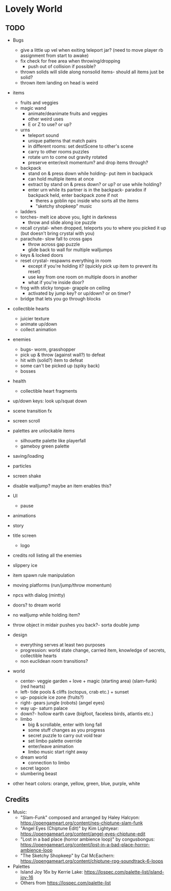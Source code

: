 # Lovely World

## TODO

- Bugs
	- give a little up vel when exiting teleport jar? (need to move player rb assignment from start to awake)
	- fix check for free area when throwing/dropping
		- push out of collision if possible?
	- thrown solids will slide along nonsolid items- should all items just be solid?
	- thrown item landing on head is weird
- items
	- fruits and veggies
	- magic wand
		- animate/deanimate fruits and veggies
		- other weird uses
		- E or Z to use? or up?
	- urns
		- teleport sound
		- unique patterns that match pairs
		- in different rooms: set destScene to other's scene
		- carry to other rooms puzzles
		- rotate urn to come out gravity rotated
		- preserve enter/exit momentum? and drop items through?
	- backpack
		- stand on & press down while holding- put item in backpack
		- can hold multiple items at once
		- extract by stand on & press down? or up? or use while holding?
		- enter urn while its partner is in the backpack- paradox if backpack held, enter backpack zone if not
			- theres a goblin npc inside who sorts all the items
			- "sketchy shopkeep" music
	- ladders
	- torches- melt ice above you, light in darkness
		- throw and slide along ice puzzle
	- recall crystal- when dropped, teleports you to where you picked it up (but doesn't bring crystal with you)
	- parachute- slow fall to cross gaps
		- throw across gap puzzle
		- glide back to wall for multiple walljumps
	- keys & locked doors
	- reset crystal- respawns everything in room
		- except if you're holding it? (quickly pick up item to prevent its reset)
		- use key from one room on multiple doors in another
		- what if you're inside door?
	- frog with sticky tongue- grapple on ceiling
		- activated by jump key? or up/down? or on timer?
	- bridge that lets you go through blocks
- collectible hearts
	- juicier texture
	- animate up/down
	- collect animation
- enemies
	- bugs- worm, grasshopper
	- pick up & throw (against wall?) to defeat
	- hit with (solid?) item to defeat
	- some can't be picked up (spiky back)
	- bosses
- health
	- collectible heart fragments
- up/down keys: look up/squat down
- scene transition fx
- screen scroll
- palettes are unlockable items
	- silhouette palette like playerfall
	- gameboy green palette
- saving/loading
- particles
- screen shake
- disable walljump? maybe an item enables this?
- UI
	- pause
- animations
- story
- title screen
	- logo
- credits roll listing all the enemies
- slippery ice
- item spawn rule manipulation
- moving platforms (run/jump/throw momentum)
- npcs with dialog (mintty)
- doors? to dream world

- no walljump while holding item?
- throw object in midair pushes you back?- sorta double jump

- design
	- everything serves at least two purposes
	- progression: world state change, carried item, knowledge of secrets, collectible hearts
	- non euclidean room transitions?

- world
	- center- veggie garden + love + magic (starting area) (slam-funk) (red hearts)
	- left- tide pools & cliffs (octopus, crab etc.) + sunset
	- up- popsicle ice zone (fruits?)
	- right- gears jungle (robots) (angel eyes)
	- way up- saturn palace
	- down?- hollow earth cave (bigfoot, faceless birds, atlantis etc.)
	- limbo
		- big & scrollable, enter with long fall
		- some stuff changes as you progress
		- secret puzzle to carry out void tear
		- set limbo palette override
		- enter/leave animation
		- limbo music start right away
	- dream world
		- connection to limbo
	- secret lagoon
	- slumbering beast
- other heart colors: orange, yellow, green, blue, purple, white

## Credits

- Music:
	- "Slam-Funk" composed and arranged by Haley Halcyon: https://opengameart.org/content/nes-chiptune-slam-funk
	- "Angel Eyes (Chiptune Edit)" by Kim Lightyear: https://opengameart.org/content/angel-eyes-chiptune-edit
	- "Lost in a bad place (horror ambience loop)" by congusbongus: https://opengameart.org/content/lost-in-a-bad-place-horror-ambience-loop
	- "The Sketchy Shopkeep" by Cal McEachern: https://opengameart.org/content/chiptune-rpg-soundtrack-6-loops
- Palettes
	- Island Joy 16x by Kerrie Lake: https://lospec.com/palette-list/island-joy-16
	- Others from https://lospec.com/palette-list
